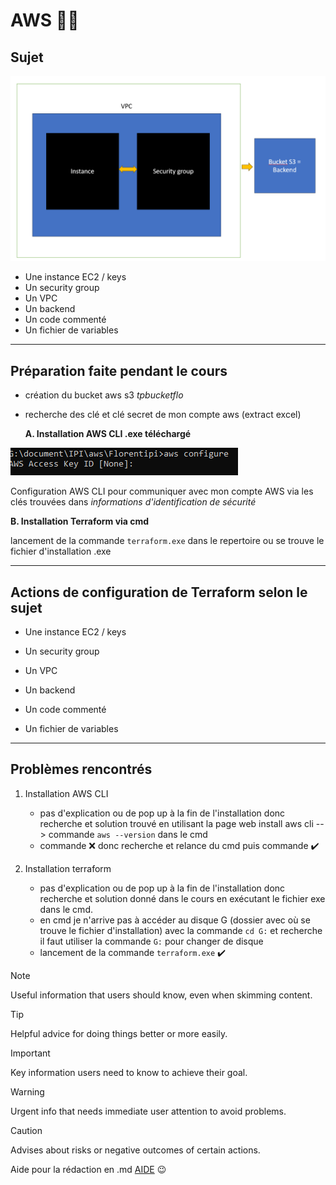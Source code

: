 # AWS :technologist:

## Sujet
![aws terraform](MicrosoftTeams-image.png)

* Une instance EC2 / keys
* Un security group
* Un VPC
* Un backend
* Un code commenté
* Un fichier de variables
----------------------
## Préparation faite pendant le cours 
* création du bucket aws s3 *tpbucketflo*
* recherche des clé et clé secret de mon compte aws (extract excel)

   **A. Installation AWS CLI .exe téléchargé**

![aws configure](image.png)

Configuration AWS CLI pour communiquer avec mon compte AWS via les clés trouvées dans *informations d'identification de sécurité*

   **B. Installation Terraform via cmd** 

lancement de la commande `terraform.exe` dans le repertoire ou se trouve le fichier d'installation .exe

------------------------
## Actions de configuration de Terraform selon le sujet 

* Une instance EC2 / keys


* Un security group


* Un VPC


* Un backend


* Un code commenté


* Un fichier de variables


------------------------
## Problèmes rencontrés

1. Installation AWS CLI
    * pas d'explication ou de pop up à la fin de l'installation donc recherche et solution trouvé en utilisant la page web install aws cli --> commande `aws --version` dans le cmd
    * commande :x: donc recherche et relance du cmd puis commande :heavy_check_mark:
  
1. Installation terraform 
    * pas d'explication ou de pop up à la fin de l'installation donc recherche et solution donné dans le cours en exécutant le fichier exe dans le cmd.
    * en cmd je n'arrive pas à accéder au disque G (dossier avec où se trouve le fichier d'installation) avec la commande `cd G:` et recherche il faut utiliser la commande `G:` pour changer de disque
    * lancement de la commande `terraform.exe` :heavy_check_mark:

  

> [!NOTE]
> Useful information that users should know, even when skimming content.

> [!TIP]
> Helpful advice for doing things better or more easily.

> [!IMPORTANT]
> Key information users need to know to achieve their goal.

> [!WARNING]
> Urgent info that needs immediate user attention to avoid problems.

> [!CAUTION]
> Advises about risks or negative outcomes of certain actions.


   Aide pour la rédaction en .md [AIDE](https://docs.github.com/fr/get-started/writing-on-github/getting-started-with-writing-and-formatting-on-github/basic-writing-and-formatting-syntax) :wink:
